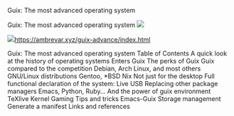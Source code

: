 Guix: The most advanced operating system

Guix: The most advanced operating system
![](../_resources/7cdd60d13912e7eeb6dfdce4b68b6d46.png)

![](../_resources/47a4ed0f9b359f68bafc35614ebee9dd.png)https://ambrevar.xyz/guix-advance/index.html

Guix: The most advanced operating system Table of Contents A quick look at the history of operating systems Enters Guix The perks of Guix Guix compared to the competition Debian, Arch Linux, and most others GNU/Linux distributions Gentoo, *BSD Nix Not just for the desktop Full functional declaration of the system: Live USB Replacing other package managers Emacs, Python, Ruby… And the power of guix environment TeXlive Kernel Gaming Tips and tricks Emacs-Guix Storage management Generate a manifest Links and references
